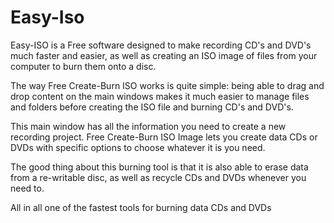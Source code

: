 # Easy-Iso

Easy-ISO is a Free software designed to make recording CD's and DVD's much faster and easier, as well as creating an ISO image of files from your computer to burn them onto a disc.

The way Free Create-Burn ISO works is quite simple: being able to drag and drop content on the main windows makes it much easier to manage files and folders before creating the ISO file and burning CD's and DVD's.

This main window has all the information you need to create a new recording project. Free Create-Burn ISO Image lets you create data CDs or DVDs with specific options to choose whatever it is you need.

The good thing about this burning tool is that it is also able to erase data from a re-writable disc, as well as recycle CDs and DVDs whenever you need to.

All in all one of the fastest tools for burning data CDs and DVDs
